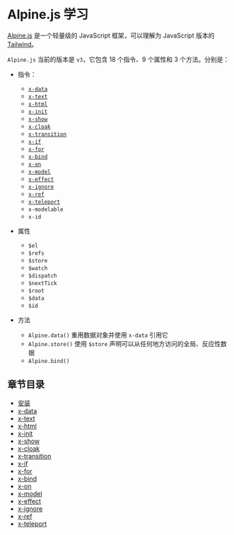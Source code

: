 # Alpine.js 学习

[Alpine.js](https://alpinejs.dev/) 是一个轻量级的 JavaScript 框架，可以理解为 JavaScript 版本的 [Tailwind](https://tailwindcss.com/)。

`Alpine.js` 当前的版本是 `v3`，它包含 18 个指令、9 个属性和 3 个方法。分别是：

- 指令：
  - [`x-data`](./guide/x-data.md)
  - [`x-text`](./guide/x-text.md)
  - [`x-html`](./guide/x-html.md)
  - [`x-init`](./guide/x-init.md)
  - [`x-show`](./guide/x-show.md)
  - [`x-cloak`](./guide/x-cloak.md)
  - [`x-transition`](./guide/x-transition.md)
  - [`x-if`](./guide/x-if.md)
  - [`x-for`](./guide/x-for.md)
  - [`x-bind`](./guide/x-bind.md)
  - [`x-on`](./guide/x-on.md)
  - [`x-model`](./guide/x-model.md)
  - [`x-effect`](./guide/x-effect.md)
  - [`x-ignore`](./guide/x-ignore.md)
  - [`x-ref`](./guide/x-ref.md)
  - [`x-teleport`](./guide/x-teleport.md)
  - `x-modelable`
  - `x-id`

- 属性
  - `$el`
  - `$refs`
  - `$store`
  - `$watch`
  - `$dispatch`
  - `$nextTick`
  - `$root`
  - `$data`
  - `$id`

- 方法
  - `Alpine.data()` 重用数据对象并使用 `x-data` 引用它
  - `Alpine.store()` 使用 `$store` 声明可以从任何地方访问的全局、反应性数据
  - `Alpine.bind()`

## 章节目录

- [安装](./guide/install.md)
- [x-data](./guide/x-data.md)
- [x-text](./guide/x-text.md)
- [x-html](./guide/x-html.md)
- [x-init](./guide/x-init.md)
- [x-show](./guide/x-show.md)
- [x-cloak](./guide/x-cloak.md)
- [x-transition](./guide/x-transition.md)
- [x-if](./guide/x-if.md)
- [x-for](./guide/x-for.md)
- [x-bind](./guide/x-bind.md)
- [x-on](./guide/x-on.md)
- [x-model](./guide/x-model.md)
- [x-effect](./guide/x-effect.md)
- [x-ignore](./guide/x-ignore.md)
- [x-ref](./guide/x-ref.md)
- [x-teleport](./guide/x-teleport.md)